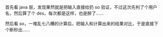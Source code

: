 首先看 java 层，发现果然就是把输入直接给扔 so 验证，不过这次先判了个用户名，然后算了个 des，每次都是这样，也是醉了……

然后看 so，一堆乱七八糟的计算后，把输入和计算出来的结果对比，于是直接下个断秒出……
